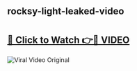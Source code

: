 ## rocksy-light-leaked-video 

# <h2><a href="http://freeplayer.one?title=rocksy-light-leaked-video&ref=21J">🔗 Click to Watch 👉🔴 VIDEO</a></h2>

<a href="http://freeplayer.one?title=rocksy-light-leaked-video&ref=21J" rel="nofollow" data-target="animated-image.originalLink"><img src="https://i.ibb.co.com/xMMVF88/686577567.gif" alt="Viral Video Original" style="max-width: 100%; display: inline-block;" data-target="animated-image.originalImage"></a>

